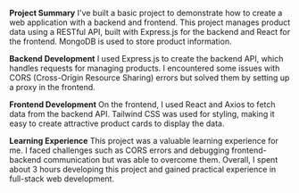 ****Project Summary****
I've built a basic project to demonstrate how to create a web application with a backend and frontend. This project manages product data using a RESTful API, built with Express.js for the backend and React for the frontend. MongoDB is used to store product information.

****Backend Development****
I used Express.js to create the backend API, which handles requests for managing products. I encountered some issues with CORS (Cross-Origin Resource Sharing) errors but solved them by setting up a proxy in the frontend.

****Frontend Development****
On the frontend, I used React and Axios to fetch data from the backend API. Tailwind CSS was used for styling, making it easy to create attractive product cards to display the data.

****Learning Experience****
This project was a valuable learning experience for me. I faced challenges such as CORS errors and debugging frontend-backend communication but was able to overcome them. Overall, I spent about 3 hours developing this project and gained practical experience in full-stack web development.
